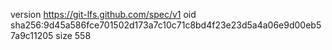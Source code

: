 version https://git-lfs.github.com/spec/v1
oid sha256:9d45a586fce701502d173a7c10c71c8bd4f23e23d5a4a06e9d00eb57a9c11205
size 558
